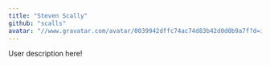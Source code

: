 ```yaml
---
title: "Steven Scally"
github: "scalls"
avatar: "//www.gravatar.com/avatar/0039942dffc74ac74d83b42d0d0b9a7f?d=identicon"
---
```


User description here!
